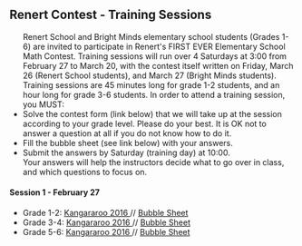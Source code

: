 <div class="row">
      <h2> Renert  Contest - Training Sessions </h2>
   <p>
      <ul>
         Renert School and Bright Minds elementary school students (Grades 1-6) are invited to participate in Renert's FIRST EVER Elementary School Math Contest. Training sessions will run over 4 Saturdays at 3:00 from February 27 to March 20, with the contest itself written on Friday, March 26 (Renert School students), and March 27 (Bright Minds students). Training sessions are 45 minutes long for grade 1-2 students, and an hour long for grade 3-6 students.
        In order to attend a training session, you MUST:
            <li> Solve the contest form (link below) that we will take up at the session according to your grade level. Please do your best. It is OK not to answer a question at all if you do not know how to do it.</li> 
            <li> Fill the bubble sheet (see link below) with your answers.</li>
            <li > Submit the answers by Saturday (training day) at 10:00.</li>
            Your answers will help the instructors decide what to go over in class, and which questions to focus on.
      </ul> 
    </p>

<div class="row">
    <h4> Session 1 - February 27 </h4>
   <p>
      <ul>
        <li> Grade 1-2:  <a href="https://renertmath.github.io/contests/Kangaroo%202016%20G12%20Feb%2027.pdf" target="_blank">Kangararoo 2016 </a>  //  <a href="https://forms.gle/5YnJiQZamimXmRTh6" target="_blank">Bubble Sheet</a></li>
        <li> Grade 3-4:  <a href="https://renertmath.github.io/contests/Kangaroo%202016%20G34%20Feb27.pdf" target="_blank">Kangararoo 2016 </a>  //  <a href="https://forms.gle/5YnJiQZamimXmRTh6" target="_blank">Bubble Sheet</a> </li>
         <li> Grade 5-6:  <a href="https://renertmath.github.io/contests/Kangaroo%202016%20G56%20Feb27.pdf" target="_blank">Kangararoo 2016 </a>  //  <a href="https://forms.gle/5YnJiQZamimXmRTh6" target="_blank">Bubble Sheet</a> </li>
      </ul> 
    </p>
  
